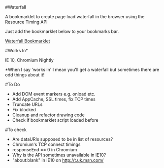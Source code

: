 #Waterfall

A bookmarklet to create page load waterfall in the browser using the Resource Timing API

Just add the bookmarklet below to your bookmarks bar.

[Waterfall Bookmarklet](<a href="javascript:(function(){var el=document.createElement('script');el.type='text/javascript';el.src='https://raw.github.com/andydavies/waterfall.js';document.getElementsByTagName('body')[0].appendChild(el);})();">)


#Works In*

IE 10, Chromium Nightly

*When I say 'works in' I mean you'll get a waterfall but sometimes there are odd things about it!

#To Do

- Add DOM event markers e.g. onload etc.
- Add AppCache, SSL times, fix TCP times
- Truncate URLs
- Fix blocked
- Cleanup and refactor drawing code
- Check if bookmarklet script loaded before 

#To check

- Are dataURIs supposed to be in list of resources?
- Chromium's TCP connect timings
- responseEnd == 0 in Chromium
- Why is the API sometimes unavailable in IE10?
- "about:blank" in IE10 on http://t.uk.msn.com/


